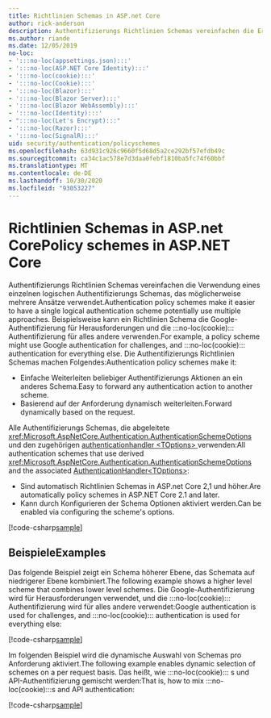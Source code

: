 ```yaml
---
title: Richtlinien Schemas in ASP.net Core
author: rick-anderson
description: Authentifizierungs Richtlinien Schemas vereinfachen die Erstellung eines einzelnen logischen Authentifizierungs Schemas.
ms.author: riande
ms.date: 12/05/2019
no-loc:
- ':::no-loc(appsettings.json):::'
- ':::no-loc(ASP.NET Core Identity):::'
- ':::no-loc(cookie):::'
- ':::no-loc(Cookie):::'
- ':::no-loc(Blazor):::'
- ':::no-loc(Blazor Server):::'
- ':::no-loc(Blazor WebAssembly):::'
- ':::no-loc(Identity):::'
- ":::no-loc(Let's Encrypt):::"
- ':::no-loc(Razor):::'
- ':::no-loc(SignalR):::'
uid: security/authentication/policyschemes
ms.openlocfilehash: 63d931c926c9660f5d68d5a2ce292bf57efdb49c
ms.sourcegitcommit: ca34c1ac578e7d3daa0febf1810ba5fc74f60bbf
ms.translationtype: MT
ms.contentlocale: de-DE
ms.lasthandoff: 10/30/2020
ms.locfileid: "93053227"
---
```

# <a name="policy-schemes-in-aspnet-core"></a><span data-ttu-id="9254e-103">Richtlinien Schemas in ASP.net Core</span><span class="sxs-lookup"><span data-stu-id="9254e-103">Policy schemes in ASP.NET Core</span></span>

<span data-ttu-id="9254e-104">Authentifizierungs Richtlinien Schemas vereinfachen die Verwendung eines einzelnen logischen Authentifizierungs Schemas, das möglicherweise mehrere Ansätze verwendet.</span><span class="sxs-lookup"><span data-stu-id="9254e-104">Authentication policy schemes make it easier to have a single logical authentication scheme potentially use multiple approaches.</span></span> <span data-ttu-id="9254e-105">Beispielsweise kann ein Richtlinien Schema die Google-Authentifizierung für Herausforderungen und die :::no-loc(cookie)::: Authentifizierung für alles andere verwenden.</span><span class="sxs-lookup"><span data-stu-id="9254e-105">For example, a policy scheme might use Google authentication for challenges, and :::no-loc(cookie)::: authentication for everything else.</span></span> <span data-ttu-id="9254e-106">Die Authentifizierungs Richtlinien Schemas machen Folgendes:</span><span class="sxs-lookup"><span data-stu-id="9254e-106">Authentication policy schemes make it:</span></span>

* <span data-ttu-id="9254e-107">Einfache Weiterleiten beliebiger Authentifizierungs Aktionen an ein anderes Schema.</span><span class="sxs-lookup"><span data-stu-id="9254e-107">Easy to forward any authentication action to another scheme.</span></span>
* <span data-ttu-id="9254e-108">Basierend auf der Anforderung dynamisch weiterleiten.</span><span class="sxs-lookup"><span data-stu-id="9254e-108">Forward dynamically based on the request.</span></span>

<span data-ttu-id="9254e-109">Alle Authentifizierungs Schemas, die abgeleitete <xref:Microsoft.AspNetCore.Authentication.AuthenticationSchemeOptions> und den zugehörigen [authenticationhandler \<TOptions> ](/dotnet/api/microsoft.aspnetcore.authentication.authenticationhandler-1)verwenden:</span><span class="sxs-lookup"><span data-stu-id="9254e-109">All authentication schemes that use derived <xref:Microsoft.AspNetCore.Authentication.AuthenticationSchemeOptions> and the associated [AuthenticationHandler\<TOptions>](/dotnet/api/microsoft.aspnetcore.authentication.authenticationhandler-1):</span></span>

* <span data-ttu-id="9254e-110">Sind automatisch Richtlinien Schemas in ASP.net Core 2,1 und höher.</span><span class="sxs-lookup"><span data-stu-id="9254e-110">Are automatically policy schemes in ASP.NET Core 2.1 and later.</span></span>
* <span data-ttu-id="9254e-111">Kann durch Konfigurieren der Schema Optionen aktiviert werden.</span><span class="sxs-lookup"><span data-stu-id="9254e-111">Can be enabled via configuring the scheme's options.</span></span>

[!code-csharp[sample](policyschemes/samples/AuthenticationSchemeOptions.cs?name=snippet)]

## <a name="examples"></a><span data-ttu-id="9254e-112">Beispiele</span><span class="sxs-lookup"><span data-stu-id="9254e-112">Examples</span></span>

<span data-ttu-id="9254e-113">Das folgende Beispiel zeigt ein Schema höherer Ebene, das Schemata auf niedrigerer Ebene kombiniert.</span><span class="sxs-lookup"><span data-stu-id="9254e-113">The following example shows a higher level scheme that combines lower level schemes.</span></span> <span data-ttu-id="9254e-114">Die Google-Authentifizierung wird für Herausforderungen verwendet, und die :::no-loc(cookie)::: Authentifizierung wird für alles andere verwendet:</span><span class="sxs-lookup"><span data-stu-id="9254e-114">Google authentication is used for challenges, and :::no-loc(cookie)::: authentication is used for everything else:</span></span>

[!code-csharp[sample](policyschemes/samples/Startup.cs?name=snippet1)]

<span data-ttu-id="9254e-115">Im folgenden Beispiel wird die dynamische Auswahl von Schemas pro Anforderung aktiviert.</span><span class="sxs-lookup"><span data-stu-id="9254e-115">The following example enables dynamic selection of schemes on a per request basis.</span></span> <span data-ttu-id="9254e-116">Das heißt, wie :::no-loc(cookie)::: s und API-Authentifizierung gemischt werden:</span><span class="sxs-lookup"><span data-stu-id="9254e-116">That is, how to mix :::no-loc(cookie):::s and API authentication:</span></span>

 <!-- REVIEW, missing If set in public Func<HttpContext, string> ForwardDefaultSelector -->

[!code-csharp[sample](policyschemes/samples/Startup.cs?name=snippet2)]
